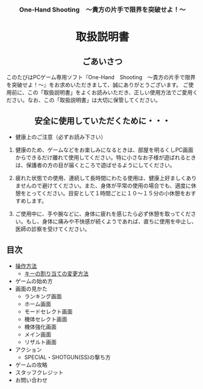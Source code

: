 <h3 align="center">One-Hand Shooting　〜貴方の片手で限界を突破せよ！〜</h3>
<h1 align="center">取扱説明書</h1>
<h2 align="center">ごあいさつ</h2>
このたびはPCゲーム専用ソフト『One-Hand　Shooting　〜貴方の片手で限界を突破せよ！〜』をお求めいただきまして、誠にありがとうございます。
ご使用前に、この「取扱説明書」をよくお読みいただき、正しい使用方法でご愛用ください。なお、この「取扱説明書」は大切に保管してください。
<h2 align="center">安全に使用していただくために・・・</h2>

- 健康上のご注意（必ずお読み下さい）
1. 健康のため、ゲームなどをお楽しみになるときは、部屋を明るくしPC画面からできるだけ離れて使用してください。特に小さなお子様が遊ばれるときは、保護者の方の目が届くところで遊ばせるようにしてください。

1. 疲れた状態での使用、連続して長時間にわたる使用は、健康上好ましくありませんので避けてください。また、身体が平常の使用の場合でも、適度に休憩をとってください。目安として１時間ごとに１０〜１５分の小休憩をおすすめします。

1. ご使用中に、手や腕などに、身体に疲れを感じたら必ず休憩を取ってください。もし、身体に痛みや不快感が続くようであれば、直ちに使用を中止し、医師の診察を受けてください。

<h2>目次</h2>

- [操作方法](https://github.com/Hiraryo/One-Hand_Shooting/wiki/%E6%93%8D%E4%BD%9C%E6%96%B9%E6%B3%95---Controls)
  - [キーの割り当ての変更方法](https://github.com/Hiraryo/One-Hand_Shooting/wiki/%E3%82%AD%E3%83%BC%E3%81%AE%E5%89%B2%E3%82%8A%E5%BD%93%E3%81%A6%E3%81%AE%E5%A4%89%E6%9B%B4%E6%96%B9%E6%B3%95)
- ゲームの始め方
- 画面の見かた
  - ランキング画面
  - ホーム画面
  - モードセレクト画面
  - 機体セレクト画面
  - 機体強化画面
  - メイン画面
  - リザルト画面
- アクション
  - SPECIAL・SHOTGUN(SS)の撃ち方
- ゲームの攻略
- スタッフクレジット
- お問い合わせ
